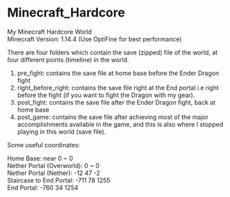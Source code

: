 # Minecraft_Hardcore
My Minecraft Hardcore World  
Minecraft Version: 1.14.4 (Use OptiFine for best performance)

There are four folders which contain the save (zipped) file of the world,
at four different points (timeline) in the world.
1. pre_fight: contains the save file at home base before the Ender Dragon fight
2. right_before_right: contains the save file right at the End portal i.e right before the fight (if you want to fight the Dragon with my gear).
3. post_fight: contains the save file after the Ender Dragon fight, back at home base
4. post_game: contains the save file after achieving most of the major accomplishments available in the game, and this is also where I stopped playing
   in this world (save file).

Some useful coordinates:

Home Base: near 0 ~ 0  
Nether Portal (Overworld): 0 ~ 0  
Nether Portal (Nether): -12 47 -2  
Staircase to End Portal: -711 78 1255  
End Portal: -760 34 1254  
